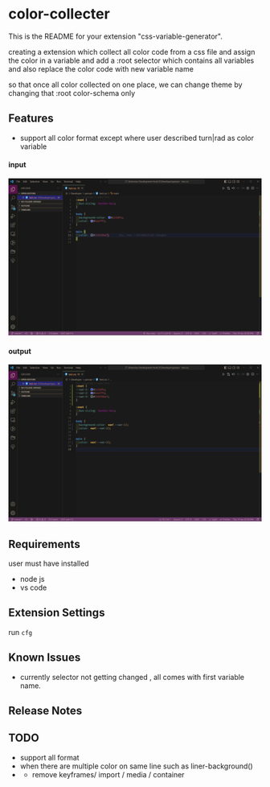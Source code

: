 # color-collecter

This is the README for your extension "css-variable-generator".

creating a extension 
which collect all color code from a css file 
and assign the color in a variable 
and add a :root selector which contains all variables 
and also replace the color code with new variable name

so that once all color collected on one place, we can change theme by changing that :root color-schema only

## Features

- support all color format except where user described turn|rad as color variable

#### input

![input](images/input.png)

#### output

![output](images/output.png)


## Requirements

user must have installed
- node js
- vs code

## Extension Settings
run `cfg`

## Known Issues

- currently selector not getting changed , all comes with first variable name.

## Release Notes

## TODO

- support all format
- when there are multiple color on same line such as liner-background()
- - remove keyframes/ import / media / container
